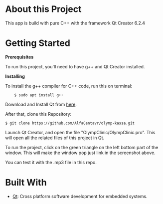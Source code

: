 # About this Project

This app is build with pure C++ with the framework Qt Creator 6.2.4 

# Getting Started

**Prerequisites**

To run this project, you'll need to have g++ and Qt Creator installed.

**Installing**

To install the g++ compiler for C++ code, run this on terminal:

        $ sudo apt install g++

Download and Install Qt from [here](https://www.qt.io/download).

After that, clone this Repository:

    $ git clone https://github.com/AlfaCentavr/olymp-kassa.git
  
Launch Qt Creator, and open the file "OlympClinic/OlympClinic.pro". This will open all the related files of this project in Qt.

To run the project, click on the green triangle on the left bottom part of the window. This will make the window pop just link in the screenshot above. 

You can test it with the .mp3 file in this repo.

# Built With
- [Qt](https://www.qt.io): Cross platform software development for embedded systems.
